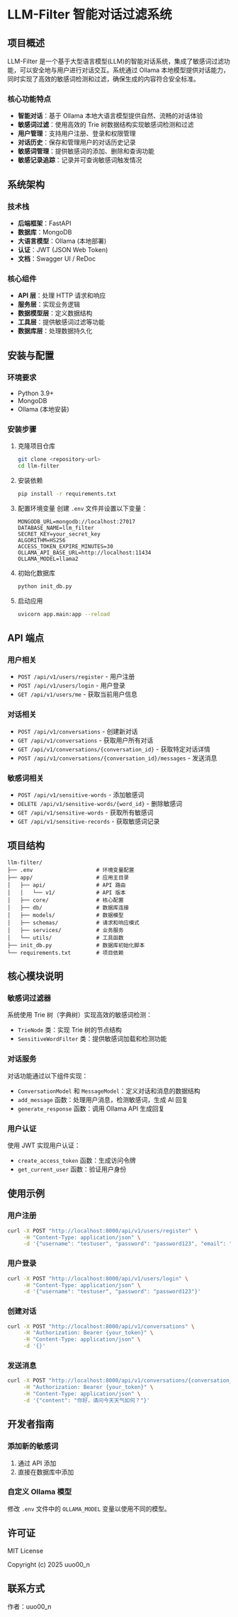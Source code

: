 # LLM-Filter 智能对话过滤系统

## 项目概述

LLM-Filter 是一个基于大型语言模型(LLM)的智能对话系统，集成了敏感词过滤功能，可以安全地与用户进行对话交互。系统通过 Ollama 本地模型提供对话能力，同时实现了高效的敏感词检测和过滤，确保生成的内容符合安全标准。

### 核心功能特点

- **智能对话**：基于 Ollama 本地大语言模型提供自然、流畅的对话体验
- **敏感词过滤**：使用高效的 Trie 树数据结构实现敏感词检测和过滤
- **用户管理**：支持用户注册、登录和权限管理
- **对话历史**：保存和管理用户的对话历史记录
- **敏感词管理**：提供敏感词的添加、删除和查询功能
- **敏感记录追踪**：记录并可查询敏感词触发情况

## 系统架构

### 技术栈

- **后端框架**：FastAPI
- **数据库**：MongoDB
- **大语言模型**：Ollama (本地部署)
- **认证**：JWT (JSON Web Token)
- **文档**：Swagger UI / ReDoc

### 核心组件

- **API 层**：处理 HTTP 请求和响应
- **服务层**：实现业务逻辑
- **数据模型层**：定义数据结构
- **工具层**：提供敏感词过滤等功能
- **数据库层**：处理数据持久化

## 安装与配置

### 环境要求

- Python 3.9+
- MongoDB
- Ollama (本地安装)

### 安装步骤

1. 克隆项目仓库

   ```bash
   git clone <repository-url>
   cd llm-filter
   ```
2. 安装依赖

   ```bash
   pip install -r requirements.txt
   ```
3. 配置环境变量
   创建 `.env` 文件并设置以下变量：

   ```
   MONGODB_URL=mongodb://localhost:27017
   DATABASE_NAME=llm_filter
   SECRET_KEY=your_secret_key
   ALGORITHM=HS256
   ACCESS_TOKEN_EXPIRE_MINUTES=30
   OLLAMA_API_BASE_URL=http://localhost:11434
   OLLAMA_MODEL=llama2
   ```
4. 初始化数据库

   ```bash
   python init_db.py
   ```
5. 启动应用

   ```bash
   uvicorn app.main:app --reload
   ```

## API 端点

### 用户相关

- `POST /api/v1/users/register` - 用户注册
- `POST /api/v1/users/login` - 用户登录
- `GET /api/v1/users/me` - 获取当前用户信息

### 对话相关

- `POST /api/v1/conversations` - 创建新对话
- `GET /api/v1/conversations` - 获取用户所有对话
- `GET /api/v1/conversations/{conversation_id}` - 获取特定对话详情
- `POST /api/v1/conversations/{conversation_id}/messages` - 发送消息

### 敏感词相关

- `POST /api/v1/sensitive-words` - 添加敏感词
- `DELETE /api/v1/sensitive-words/{word_id}` - 删除敏感词
- `GET /api/v1/sensitive-words` - 获取所有敏感词
- `GET /api/v1/sensitive-records` - 获取敏感词记录

## 项目结构

```
llm-filter/
├── .env                    # 环境变量配置
├── app/                    # 应用主目录
│   ├── api/                # API 路由
│   │   └── v1/             # API 版本
│   ├── core/               # 核心配置
│   ├── db/                 # 数据库连接
│   ├── models/             # 数据模型
│   ├── schemas/            # 请求和响应模式
│   ├── services/           # 业务服务
│   └── utils/              # 工具函数
├── init_db.py              # 数据库初始化脚本
└── requirements.txt        # 项目依赖
```

## 核心模块说明

### 敏感词过滤器

系统使用 Trie 树（字典树）实现高效的敏感词检测：

- `TrieNode` 类：实现 Trie 树的节点结构
- `SensitiveWordFilter` 类：提供敏感词加载和检测功能

### 对话服务

对话功能通过以下组件实现：

- `ConversationModel` 和 `MessageModel`：定义对话和消息的数据结构
- `add_message` 函数：处理用户消息，检测敏感词，生成 AI 回复
- `generate_response` 函数：调用 Ollama API 生成回复

### 用户认证

使用 JWT 实现用户认证：

- `create_access_token` 函数：生成访问令牌
- `get_current_user` 函数：验证用户身份

## 使用示例

### 用户注册

```bash
curl -X POST "http://localhost:8000/api/v1/users/register" \
     -H "Content-Type: application/json" \
     -d '{"username": "testuser", "password": "password123", "email": "test@example.com"}'
```

### 用户登录

```bash
curl -X POST "http://localhost:8000/api/v1/users/login" \
     -H "Content-Type: application/json" \
     -d '{"username": "testuser", "password": "password123"}'
```

### 创建对话

```bash
curl -X POST "http://localhost:8000/api/v1/conversations" \
     -H "Authorization: Bearer {your_token}" \
     -H "Content-Type: application/json" \
     -d '{}'
```

### 发送消息

```bash
curl -X POST "http://localhost:8000/api/v1/conversations/{conversation_id}/messages" \
     -H "Authorization: Bearer {your_token}" \
     -H "Content-Type: application/json" \
     -d '{"content": "你好，请问今天天气如何？"}'
```

## 开发者指南

### 添加新的敏感词

1. 通过 API 添加
2. 直接在数据库中添加

### 自定义 Ollama 模型

修改 `.env` 文件中的 `OLLAMA_MODEL` 变量以使用不同的模型。

## 许可证

MIT License

Copyright (c) 2025 uuo00_n

## 联系方式

作者：uuo00_n
